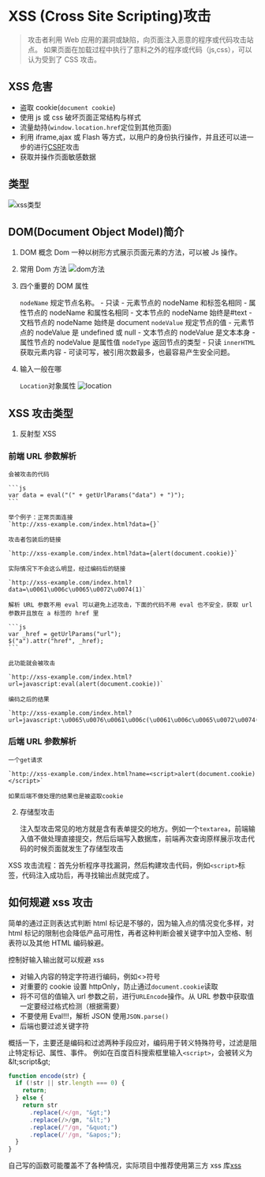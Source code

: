 # XSS (Cross Site Scripting)攻击

> 攻击者利用 Web 应用的漏洞或缺陷，向页面注入恶意的程序或代码攻击站点。
> 如果页面在加载过程中执行了意料之外的程序或代码（js,css），可以认为受到了 CSS 攻击。

## XSS 危害

- 盗取 cookie(`document cookie`)
- 使用 js 或 css 破坏页面正常结构与样式
- 流量劫持(`window.location.href`定位到其他页面)
- 利用 iframe,ajax 或 Flash 等方式，以用户的身份执行操作，并且还可以进一步的进行[CSRF](https://baike.baidu.com/item/CSRF/2735433?fr=aladdin)攻击
- 获取并操作页面敏感数据

## 类型

![xss类型](http://blog.nsfocus.net/wp-content/uploads/2017/09/3b58430793944a738ffaf20e4a0a1aed.png)

## DOM(Document Object Model)简介

1. DOM 概念
   Dom 一种以树形方式展示页面元素的方法，可以被 Js 操作。
2. 常用 Dom 方法
   ![dom方法](http://blog.nsfocus.net/wp-content/uploads/2017/09/8822e4f04ae50d78c321295a8574802d.png)
3. 四个重要的 DOM 属性

   `nodeName` 规定节点名称。 - 只读 - 元素节点的 nodeName 和标签名相同 - 属性节点的 nodeName 和属性名相同 - 文本节点的 nodeName 始终是#text - 文档节点的 nodeName 始终是 document
   `nodeValue` 规定节点的值 - 元素节点的 nodeValue 是 undefined 或 null - 文本节点的 nodeValue 是文本本身 - 属性节点的 nodeValue 是属性值
   `nodeType` 返回节点的类型 - 只读
   `innerHTML` 获取元素内容 - 可读可写，被引用次数最多，也最容易产生安全问题。

4. 输入一般在哪

   `Location`对象属性
   ![location](http://blog.nsfocus.net/wp-content/uploads/2017/09/0e1665fdd991958bb232d36444f9b191.png)

## XSS 攻击类型

1. 反射型 XSS

### 前端 URL 参数解析

    会被攻击的代码

    ```js
    var data = eval("(" + getUrlParams("data") + ")");
    ```

    举个例子：正常页面连接
    `http://xss-example.com/index.html?data={}`

    攻击者包装后的链接

    `http://xss-example.com/index.html?data={alert(document.cookie)}`

    实际情况下不会这么明显，经过编码后的链接

    `http://xss-example.com/index.html?data=\u0061\u006c\u0065\u0072\u0074(1)`

    解析 URL 参数不用 eval 可以避免上述攻击，下面的代码不用 eval 也不安全，获取 url 参数并且放在 a 标签的 href 里

    ```js
    var _href = getUrlParams("url");
    $("a").attr("href", _href);
    ```

    此功能就会被攻击

    `http://xss-example.com/index.html?url=javascript:eval(alert(document.cookie))`

    编码之后的结果

    `http://xss-example.com/index.html?url=javascript:\u0065\u0076\u0061\u006c(\u0061\u006c\u0065\u0072\u0074(document.cookie))`

### 后端 URL 参数解析

    一个get请求

    `http://xss-example.com/index.html?name=<script>alert(document.cookie)</script>`

    如果后端不做处理的结果也是被盗取cookie

2. 存储型攻击

   注入型攻击常见的地方就是含有表单提交的地方。例如一个`textarea`，前端输入值不做处理直接提交，然后后端写入数据库，前端再次查询原样展示攻击代码的时候页面就发生了存储型攻击

XSS 攻击流程：首先分析程序寻找漏洞，然后构建攻击代码，例如`<script>`标签，代码注入成功后，再寻找输出点就完成了。

## 如何规避 xss 攻击

简单的通过正则表达式判断 html 标记是不够的，因为输入点的情况变化多样，对 html 标记的限制也会降低产品可用性，再者这种判断会被关键字中加入空格、制表符以及其他 HTML 编码躲避。

控制好输入输出就可以规避 xss

- 对输入内容的特定字符进行编码，例如<>符号
- 对重要的 cookie 设置 httpOnly，防止通过`document.cookie`读取
- 将不可信的值输入 url 参数之前，进行`URLEncode`操作。从 URL 参数中获取值一定要经过格式检测（根据需要）
- 不要使用 Eval!!!，解析 JSON 使用`JSON.parse()`
- 后端也要过滤关键字符

概括一下，主要还是编码和过滤两种手段应对，编码用于转义特殊符号，过滤是阻止特定标记、属性、事件。
例如在百度百科搜索框里输入`<script>`，会被转义为\&lt;script\&gt;

```js
function encode(str) {
  if (!str || str.length === 0) {
    return;
  } else {
    return str
      .replace(/</gm, "&gt;")
      .replace(/>/gm, "&lt;")
      .replace(/"/gm, "&quot;")
      .replace(/'/gm, "&apos;");
  }
}
```

自己写的函数可能覆盖不了各种情况，实际项目中推荐使用第三方 xss 库[xss](https://github.com/leizongmin/js-xss)
